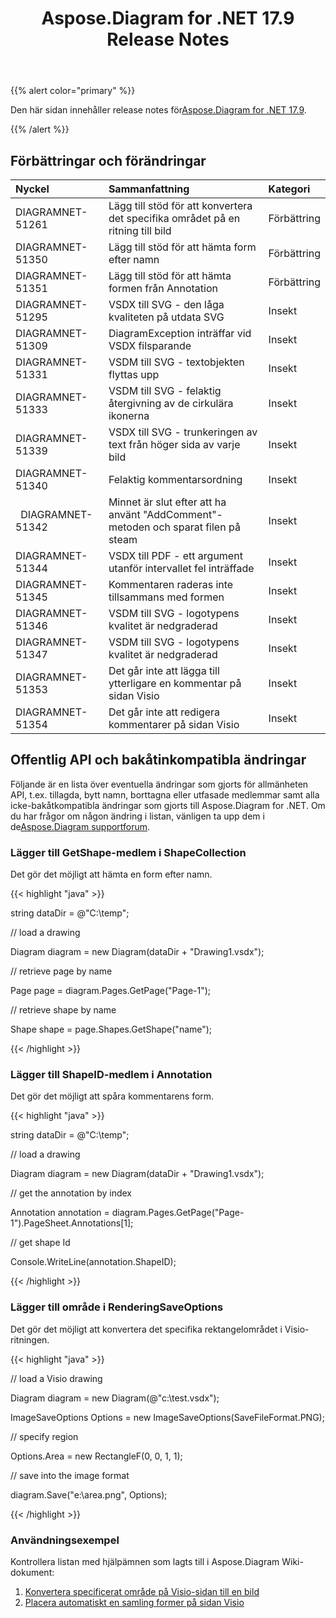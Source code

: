 ﻿---
title: Aspose.Diagram for .NET 17.9 Release Notes
type: docs
weight: 40
url: /sv/net/aspose-diagram-for-net-17-9-release-notes/
---
{{% alert color="primary" %}} 

 Den här sidan innehåller release notes för[Aspose.Diagram for .NET 17.9](https://www.nuget.org/packages/Aspose.Diagram/17.9.0).

{{% /alert %}} 
## **Förbättringar och förändringar**

|**Nyckel**|**Sammanfattning**|**Kategori**|
|:- |:- |:- |
|DIAGRAMNET-51261|Lägg till stöd för att konvertera det specifika området på en ritning till bild|Förbättring|
|DIAGRAMNET-51350|Lägg till stöd för att hämta form efter namn|Förbättring|
|DIAGRAMNET-51351|Lägg till stöd för att hämta formen från Annotation|Förbättring|
|DIAGRAMNET-51295|VSDX till SVG - den låga kvaliteten på utdata SVG|Insekt|
|DIAGRAMNET-51309|DiagramException inträffar vid VSDX filsparande|Insekt|
|DIAGRAMNET-51331|VSDM till SVG - textobjekten flyttas upp|Insekt|
|DIAGRAMNET-51333|VSDM till SVG - felaktig återgivning av de cirkulära ikonerna|Insekt|
|DIAGRAMNET-51339|VSDX till SVG - trunkeringen av text från höger sida av varje bild|Insekt|
|DIAGRAMNET-51340|Felaktig kommentarsordning|Insekt|
|` `DIAGRAMNET-51342|Minnet är slut efter att ha använt "AddComment"-metoden och sparat filen på steam|Insekt|
|DIAGRAMNET-51344|VSDX till PDF - ett argument utanför intervallet fel inträffade|Insekt|
|DIAGRAMNET-51345|Kommentaren raderas inte tillsammans med formen|Insekt|
|DIAGRAMNET-51346|VSDM till SVG - logotypens kvalitet är nedgraderad|Insekt|
|DIAGRAMNET-51347|VSDM till SVG - logotypens kvalitet är nedgraderad|Insekt|
|DIAGRAMNET-51353|Det går inte att lägga till ytterligare en kommentar på sidan Visio|Insekt|
|DIAGRAMNET-51354|Det går inte att redigera kommentarer på sidan Visio|Insekt|
## **Offentlig API och bakåtinkompatibla ändringar**
Följande är en lista över eventuella ändringar som gjorts för allmänheten API, t.ex. tillagda, bytt namn, borttagna eller utfasade medlemmar samt alla icke-bakåtkompatibla ändringar som gjorts till Aspose.Diagram for .NET. Om du har frågor om någon ändring i listan, vänligen ta upp dem i de[Aspose.Diagram supportforum](https://forum.aspose.com/c/diagram/17).
### **Lägger till GetShape-medlem i ShapeCollection**
Det gör det möjligt att hämta en form efter namn.

{{< highlight "java" >}}

 string dataDir = @"C:\temp\";

// load a drawing

Diagram diagram = new Diagram(dataDir + "Drawing1.vsdx");

// retrieve page by name

Page page = diagram.Pages.GetPage("Page-1");

// retrieve shape by name

Shape shape = page.Shapes.GetShape("name");

{{< /highlight >}}
### **Lägger till ShapeID-medlem i Annotation**
Det gör det möjligt att spåra kommentarens form.

{{< highlight "java" >}}

 string dataDir = @"C:\temp\";

// load a drawing

Diagram diagram = new Diagram(dataDir + "Drawing1.vsdx");

// get the annotation by index

Annotation annotation = diagram.Pages.GetPage("Page-1").PageSheet.Annotations[1];

// get shape Id

Console.WriteLine(annotation.ShapeID);

{{< /highlight >}}
### **Lägger till område i RenderingSaveOptions**
Det gör det möjligt att konvertera det specifika rektangelområdet i Visio-ritningen.

{{< highlight "java" >}}

 // load a Visio drawing

Diagram diagram = new Diagram(@"c:\\test.vsdx");

ImageSaveOptions Options = new ImageSaveOptions(SaveFileFormat.PNG);

// specify region

Options.Area = new RectangleF(0, 0, 1, 1);

// save into the image format

diagram.Save("e:\\area.png", Options);

{{< /highlight >}}
### **Användningsexempel**
Kontrollera listan med hjälpämnen som lagts till i Aspose.Diagram Wiki-dokument:

1. [Konvertera specificerat område på Visio-sidan till en bild](https://docs.aspose.com/diagram/net/working-with-images/#convert-specified-area-of-the-visio-page-to-an-image)
1. [Placera automatiskt en samling former på sidan Visio](/diagram/sv/net/auto-space-a-collection-of-shapes-in-the-visio-page/)
